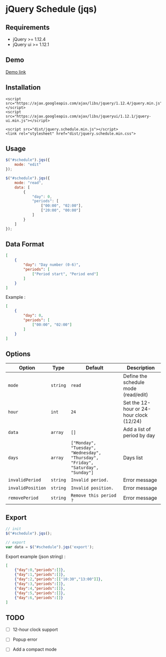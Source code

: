 # jQuery Schedule (jqs)

## Requirements

- jQuery >= 1.12.4
- jQuery ui >= 1.12.1

## Demo

[Demo link](https://yehzuna.github.io/schedule/)

## Installation

    <script src="https://ajax.googleapis.com/ajax/libs/jquery/1.12.4/jquery.min.js"></script>
    <script src="https://ajax.googleapis.com/ajax/libs/jqueryui/1.12.1/jquery-ui.min.js"></script>
    
    <script src="dist/jquery.schedule.min.js"></script>
    <link rel="stylesheet" href="dist/jquery.schedule.min.css">

## Usage

```javascript
$("#schedule").jqs({
    mode: "edit"
});

$("#schedule").jqs({
    mode: "read",
    data: [
        {
            "day": 0,
            "periods": [
                ["00:00", "02:00"],
                ["20:00", "00:00"]
            ]
        }
    ]
});
```

## Data Format

```json
[
    {
        "day": "Day number (0-6)",
        "periods": [
            ["Period start", "Period end"]
        ]
    }
]
```

Example :
```json
[
    {
        "day": 0,
        "periods": [
            ["00:00", "02:00"]
        ]
    }
]
```

## Options

| Option | Type | Default | Description
| --- | --- |  --- |  --- |
| `mode` | `string` | `read` | Define the schedule mode (read/edit)
| `hour` | `int` | `24` | Set the 12-hour or 24-hour clock (12/24)
| `data` | `array` | `[]` | Add a list of period by day
| `days` | `array` | `["Monday", "Tuesday", "Wednesday", "Thursday", "Friday", "Saturday", "Sunday"]` | Days list 
| `invalidPeriod` | `string` | `Invalid period.` | Error message
| `invalidPosition` | `string` | `Invalid position.` | Error message
| `removePeriod` | `string` | `Remove this period ?` | Error message


## Export

```javascript
// init
$("#schedule").jqs();

// export
var data = $("#schedule").jqs('export');
```
Export example (json string) :
```json
[
    {"day":0,"periods":[]},
    {"day":1,"periods":[]},
    {"day":2,"periods":[["10:30","13:00"]]},
    {"day":3,"periods":[]},
    {"day":4,"periods":[]},
    {"day":5,"periods":[]},
    {"day":6,"periods":[]}
]
```

## TODO
- [ ] 12-hour clock support
- [ ] Popup error
- [ ] Add a compact mode

